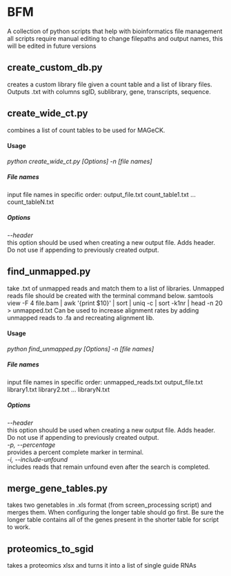 # BFM
A collection of python scripts that help with bioinformatics file management
all scripts require manual editing to change filepaths and output names, this will be edited in future versions

## create_custom_db.py
creates a custom library file given a count table and a list of library files. Outputs .txt with columns sgID, sublibrary, gene, transcripts, sequence.

## create_wide_ct.py
combines a list of count tables to be used for MAGeCK.

#### Usage

*python create_wide_ct.py [Options] -n [file names]*

##### File names
input file names in specific order: output_file.txt count_table1.txt ... count_tableN.txt

##### Options 
*--header*    
this option should be used when creating a new output file. Adds header. Do not use if appending to previously created output.   

## find_unmapped.py
take .txt of unmapped reads and match them to a list of libraries. Unmapped reads file should be created with the terminal command below. 
samtools view -F 4 file.bam | awk '{print $10}' | sort | uniq -c | sort -k1nr | head -n 20 > unmapped.txt
Can be used to increase alignment rates by adding unmapped reads to .fa and recreating alignment lib.

#### Usage

*python find_unmapped.py [Options] -n [file names]*

##### File names
input file names in specific order:
unmapped_reads.txt output_file.txt library1.txt library2.txt ... libraryN.txt

##### Options
*--header*     
this option should be used when creating a new output file. Adds header. Do not use if appending to previously created output.       
*-p, --percentage*          
provides a percent complete marker in terminal.    
*-i, --include-unfound*     
includes reads that remain unfound even after the search is completed.   

## merge_gene_tables.py
takes two genetables in .xls format (from screen_processing script) and merges them. When configuring the longer table should go first. Be sure the longer table contains all of the genes present in the shorter table for script to work. 

## proteomics_to_sgid
takes a proteomics xlsx and turns it into a list of single guide RNAs

